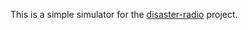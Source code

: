 This is a simple simulator for the [disaster-radio](https://github.com/sudomesh/disaster-radio) project.
